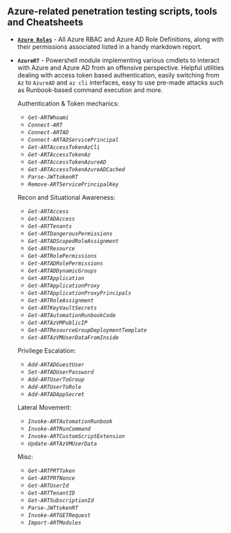 
## Azure-related penetration testing scripts, tools and Cheatsheets

- [**`Azure Roles`**](https://github.com/mgeeky/Penetration-Testing-Tools/blob/master/clouds/azure/Azure%20Roles/README.md) - All Azure RBAC and Azure AD Role Definitions, along with their permissions associated listed in a handy markdown report.

- **`AzureRT`** - Powershell module implementing various cmdlets to interact with Azure and Azure AD from an offensive perspective. Helpful utilities dealing with access token based authentication, easily switching from `Az` to `AzureAD` and `az cli` interfaces, easy to use pre-made attacks such as Runbook-based command execution and more.

  Authentication & Token mechanics:

  - *`Get-ARTWhoami`*
  - *`Connect-ART`*
  - *`Connect-ARTAD`*
  - *`Connect-ARTADServicePrincipal`*
  - *`Get-ARTAccessTokenAzCli`*
  - *`Get-ARTAccessTokenAz`*
  - *`Get-ARTAccessTokenAzureAD`* 
  - *`Get-ARTAccessTokenAzureADCached`* 
  - *`Parse-JWTtokenRT`* 
  - *`Remove-ARTServicePrincipalKey`*

  Recon and Situational Awareness:

  - *`Get-ARTAccess`*
  - *`Get-ARTADAccess`*
  - *`Get-ARTTenants`*
  - *`Get-ARTDangerousPermissions`*
  - *`Get-ARTADScopedRoleAssignment`*
  - *`Get-ARTResource`*
  - *`Get-ARTRolePermissions`*
  - *`Get-ARTADRolePermissions`*
  - *`Get-ARTADDynamicGroups`*
  - *`Get-ARTApplication`*
  - *`Get-ARTApplicationProxy`*
  - *`Get-ARTApplicationProxyPrincipals`*
  - *`Get-ARTRoleAssignment`*
  - *`Get-ARTKeyVaultSecrets`*
  - *`Get-ARTAutomationRunbookCode`*
  - *`Get-ARTAzVMPublicIP`*
  - *`Get-ARTResourceGroupDeploymentTemplate`*
  - *`Get-ARTAzVMUserDataFromInside`*

  Privilege Escalation:

  - *`Add-ARTADGuestUser`*
  - *`Set-ARTADUserPassword`*
  - *`Add-ARTUserToGroup`*
  - *`Add-ARTUserToRole`*
  - *`Add-ARTADAppSecret`*

  Lateral Movement:

  - *`Invoke-ARTAutomationRunbook`*
  - *`Invoke-ARTRunCommand`*
  - *`Invoke-ARTCustomScriptExtension`*
  - *`Update-ARTAzVMUserData`*

  Misc:

  - *`Get-ARTPRTToken`*
  - *`Get-ARTPRTNonce`*
  - *`Get-ARTUserId`*
  - *`Get-ARTTenantID`*
  - *`Get-ARTSubscriptionId`*
  - *`Parse-JWTtokenRT`*
  - *`Invoke-ARTGETRequest`*
  - *`Import-ARTModules`*
